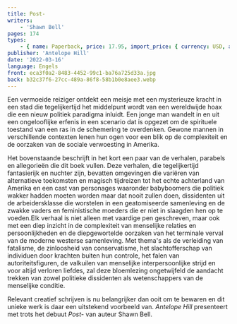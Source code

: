 ```yaml
---
title: Post-
writers:
    - 'Shawn Bell'
pages: 174
types:
    - { name: Paperback, price: 17.95, import_price: { currency: USD, amount: 15.91 }, isbn: 978-1-956887-10-5 }
publisher: 'Antelope Hill'
date: '2022-03-16'
language: Engels
front: eca3f0a2-8483-4452-99c1-ba76a725d33a.jpg
back: b32c37f6-27cc-489a-86f8-58b1b0e8aee3.webp
---
```


Een vermoeide reiziger ontdekt een meisje met een mysterieuze kracht in een stad die tegelijkertijd het middelpunt wordt van een wereldwijde hoax die een nieuw politiek paradigma inluidt. Een jonge man wandelt in en uit een ongelooflijke erfenis in een scenario dat is opgezet om de spirituele toestand van een ras in de schemering te overdenken. Gewone mannen in verschillende contexten lenen hun ogen voor een blik op de complexiteit en de oorzaken van de sociale verwoesting in Amerika.
 
Het bovenstaande beschrijft in het kort een paar van de verhalen, parabels en allegorieën die dit boek vullen. Deze verhalen, die tegelijkertijd fantasierijk en nuchter zijn, bevatten omgevingen die variëren van alternatieve toekomsten en magisch tijdreizen tot het echte achterland van Amerika en een cast van personages waaronder babyboomers die politiek wakker hadden moeten worden maar dat nooit zullen doen, dissidenten uit de arbeidersklasse die worstelen in een geatomiseerde samenleving en de zwakke vaders en feministische moeders die er niet in slaagden hen op te voeden.Elk verhaal is niet alleen met vaardige pen geschreven, maar ook met een diep inzicht in de complexiteit van menselijke relaties en persoonlijkheden en de diepgewortelde oorzaken van het terminale verval van de moderne westerse samenleving. Met thema's als de verleiding van fatalisme, de zinloosheid van conservatisme, het slachtofferschap van individuen door krachten buiten hun controle, het falen van autoriteitsfiguren, de valkuilen van menselijke interpersoonlijke strijd en voor altijd verloren liefdes, zal deze bloemlezing ongetwijfeld de aandacht trekken van zowel politieke dissidenten als wetenschappers van de menselijke conditie.
 
Relevant creatief schrijven is nu belangrijker dan ooit om te bewaren en dit unieke werk is daar een uitstekend voorbeeld van. *Antelope Hill* presenteert met trots het debuut *Post-* van auteur Shawn Bell.
